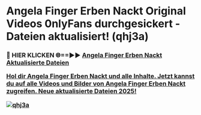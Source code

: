 # Angela Finger Erben Nackt Original Videos 0nlyFans durchgesickert - Dateien aktualisiert! (qhj3a)

<h3>🔴 HIER KLICKEN 🌐==►► <a href="https://tinyurl.com/h6vf6nb8" rel="nofollow">Angela Finger Erben Nackt Aktualisierte Dateien

Hol dir Angela Finger Erben Nackt und alle Inhalte. Jetzt kannst du auf alle Videos und Bilder von Angela Finger Erben Nackt zugreifen. Neue aktualisierte Dateien 2025!

[![qhj3a](https://i.imgur.com/sD4kR3V.gif)](https://tinyurl.com/h6vf6nb8)
